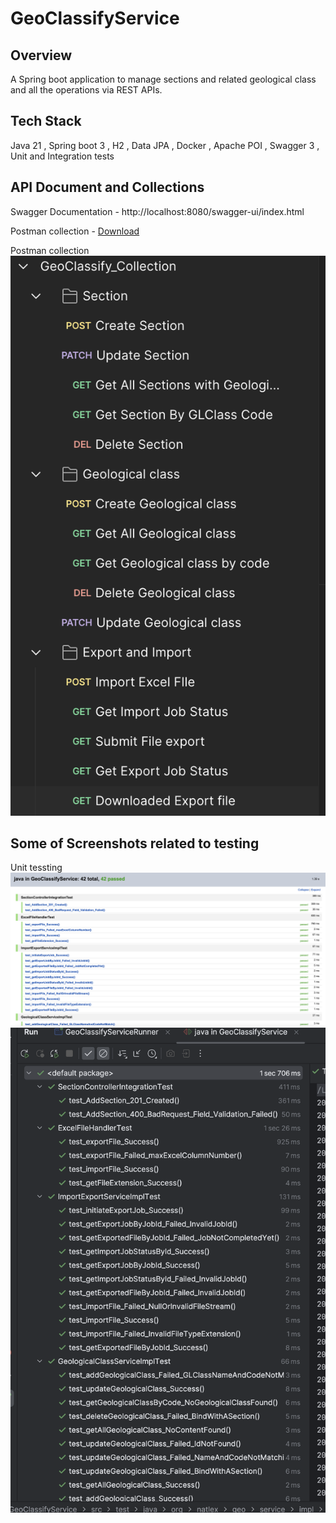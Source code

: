 
# GeoClassifyService

## Overview

A Spring boot application to manage sections and related geological class and all the operations via REST APIs.

## Tech Stack
Java 21 , Spring boot 3 , H2 , Data JPA , Docker , Apache POI , Swagger 3 ,  Unit and Integration tests

## API Document and Collections

Swagger Documentation - http://localhost:8080/swagger-ui/index.html

Postman collection - <a href="GeoClassify_Collection.postman_collection.json" download="GeoClassify_Collection.postman_collection.json">Download</a>

Postman collection
![App Screenshot](postman-col.png)

## Some of Screenshots related to testing

Unit tessting
![App Screenshot](unit-test-screenshot.png)
![App Screenshot](unit-test-screen.png)
